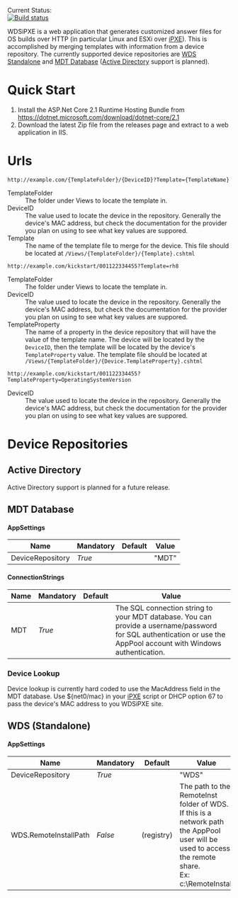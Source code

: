 Current Status:  
[![Build status](https://ci.appveyor.com/api/projects/status/pgr63y6tlxgdsgdc?svg=true)](https://ci.appveyor.com/project/gpduck/wdsipxe)

WDSiPXE is a web application that generates customized answer files for OS builds over HTTP (in particular Linux and ESXi over [iPXE][iPXE]).  This is accomplished by merging templates with information from a device repository.  The currently supported device repositories are [WDS Standalone](#WDS) and [MDT Database](#MDT) ([Active Directory](#ActiveDirectory) support is planned).

# Quick Start

1. Install the ASP.Net Core 2.1 Runtime Hosting Bundle from https://dotnet.microsoft.com/download/dotnet-core/2.1
1. Download the latest Zip file from the releases page and extract to a web application in IIS.

# Urls

`http://example.com/{TemplateFolder}/{DeviceID}?Template={TemplateName}`

<dl>
<dt>TemplateFolder</dt>
<dd>The folder under Views to locate the template in.</dd>

<dt>DeviceID</dt>
<dd>The value used to locate the device in the repository. Generally the device's MAC address, but check the documentation for the provider you plan on using to see what key values are suppored.</dd>

<dt>Template</dt>
<dd>The name of the template file to merge for the device.  This file should be located at <code>/Views/{TemplateFolder}/{Template}.cshtml</code></dd>
</dl>

`http://example.com/kickstart/001122334455?Template=rh8`

<dl>
<dt>TemplateFolder</dt>
<dd>The folder under Views to locate the template in.</dd>

<dt>DeviceID</dt>
<dd>The value used to locate the device in the repository. Generally the device's MAC address, but check the documentation for the provider you plan on using to see what key values are suppored.</dd>

<dt>TemplateProperty</dt>
<dd>The name of a property in the device repository that will have the value of the template name.  The device will be located by the <code>DeviceID</code>, then the template will be located by the device's <code>TemplateProperty</code> value. The template file should be located at <code>/Views/{TemplateFolder}/{Device.TemplateProperty}.cshtml</code></dd>
</dl>

`http://example.com/kickstart/001122334455?TemplateProperty=OperatingSystemVersion`

<dl>
<dt>DeviceID</dt>
<dd>The value used to locate the device in the repository. Generally the device's MAC address, but check the documentation for the provider you plan on using to see what key values are suppored.</dd>
</dl>

# Device Repositories

<a id="ActiveDirectory"></a>
## Active Directory

Active Directory support is planned for a future release.

<a id="MDT"></a>
## MDT Database

#### AppSettings

| Name | Mandatory | Default | Value |
| ---- | --------- | ------- | ----- |
| DeviceRepository | _True_ | | "MDT" |

#### ConnectionStrings

| Name | Mandatory | Default | Value |
| ---- | --------- | ------- | ----- |
| MDT | _True_ | | The SQL connection string to your MDT database. You can provide a username/password for SQL authentication or use the AppPool account with Windows authentication. |

### Device Lookup

Device lookup is currently hard coded to use the MacAddress field in the MDT database.  Use ${net0/mac} in your [iPXE][iPXE] script or DHCP option 67 to pass the device's MAC address to you WDSiPXE site.

<a id="WDS"></a>
## WDS (Standalone)

#### AppSettings

| Name | Mandatory | Default | Value |
| ---- | --------- | ------- | ----- |
| DeviceRepository | _True_ | | "WDS" |
| WDS.RemoteInstallPath | _False_ | (registry) | The path to the RemoteInst folder of WDS. If this is a network path the AppPool user will be used to access the remote share.<br />Ex: c:\RemoteInstall|

[iPXE]:http://ipxe.org/
